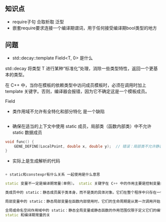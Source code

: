 <!--
 * @Description: 
 * @Author: lize
 * @Date: 2024-10-18
 * @LastEditors: lize
-->

## 知识点

+ require子句 合取析取  泛型
+ 嵌套require要求连接一个编译期谓词，用于任何接受编译期bool类型的地方

## 问题

+  std::decay<T>::template Field<T, 0> 是什么

std::decay<T> 将类型 T 进行某种“标准化”处理，消除一些类型特性，返回一个更基本的类型。

在 C++ 中，当你在模板的依赖类型中访问成员模板时，必须在调用时加上 template 关键字。否则，编译器会报错，因为它不确定这是一个模板成员。

Field

+ 类作用域不允许有全特化和部分特化 是一个缺陷

```c++


```
+ 确保在适当的上下文中使用 static 成员，局部类（函数内部类）中不允许 static 数据成员
```c++
void func() {
    GENE_DEFINE(LocalPoint, double x, double y);  // 错误：局部类不允许静态成员
}
```

+ 实际上是生成解析的代码
```c++

+ static和constexpr有什么关系 一起使用是什么意思

static 变量不一定是编译期常量(单例)。 static 关键字在 C++ 中的作用主要是控制变量的生命周期和链接属性

类成员中的 static：静态成员属于类本身，而不是类的具体对象。它们在整个程序中只存在一份，与对象实例无关。

局部变量中的 static：静态局部变量在函数内部使用时，它们的生命周期是从第一次调用开始，直到程序结束。它们在函数的多次调用之间保持值不变，只初始化一次。

全局或命名空间作用域中的 static：静态全局变量或静态函数的作用范围仅限于定义它们的编译单元（通常是文件），即它们具有内部链接。
static 和编译期常量的关




```
